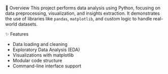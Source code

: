 📌 Overview
This project performs data analysis using Python, focusing on data preprocessing, visualization, and insights extraction. It demonstrates the use of libraries like `pandas`, `matplotlib`, and custom logic to handle real-world datasets.

✨ Features
- Data loading and cleaning
- Exploratory Data Analysis (EDA)
- Visualizations with matplotlib
- Modular code structure
- Command-line interface support
